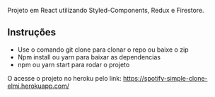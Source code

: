 Projeto em React utilizando Styled-Components, Redux e Firestore.

## Instruções
* Use o comando git clone para clonar o repo ou baixe o zip
* Npm install ou yarn para baixar as dependencias
* npm ou yarn start para rodar o projeto

O acesse o projeto no heroku pelo link: https://spotify-simple-clone-elmi.herokuapp.com/
